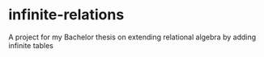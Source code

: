 # infinite-relations
A project for my Bachelor thesis on extending relational algebra by adding infinite tables
